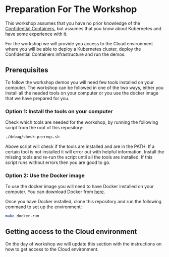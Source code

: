 # Preparation For The Workshop

This workshop assumes that you have no prior knowledge of the [Confidential Containers](https://confidentialcontainers.org/), but assumes that you know about Kubernetes and have some experience with it.

For the workshop we will provide you access to the Cloud environment where you will be able to deploy a Kubernetes cluster, deploy the Confidential Containers infrastructure and run the demos.

## Prerequisites

To follow the workshop demos you will need few tools installed on your computer. The workshop can be followed in one of the two ways, either you install all the needed tools on your computer or you use the docker image that we have prepared for you.

### Option 1: Install the tools on your computer

Check which tools are needed for the workshop, by running the following script from the root of this repository:

```bash
./debug/check-prereqs.sh
```

Above script will check if the tools are installed and are in the PATH. If a certain tool is not installed it will error out with helpful information. Install the missing tools and re-run the script until all the tools are installed. If this script runs without errors then you are good to go.

### Option 2: Use the Docker image

To use the docker image you will need to have Docker installed on your computer. You can download Docker from [here](https://docs.docker.com/engine/install/).

Once you have Docker installed, clone this repository and run the following command to set up the environment:

```bash
make docker-run
```

## Getting access to the Cloud environment

On the day of workshop we will update this section with the instructions on how to get access to the Cloud environment.
